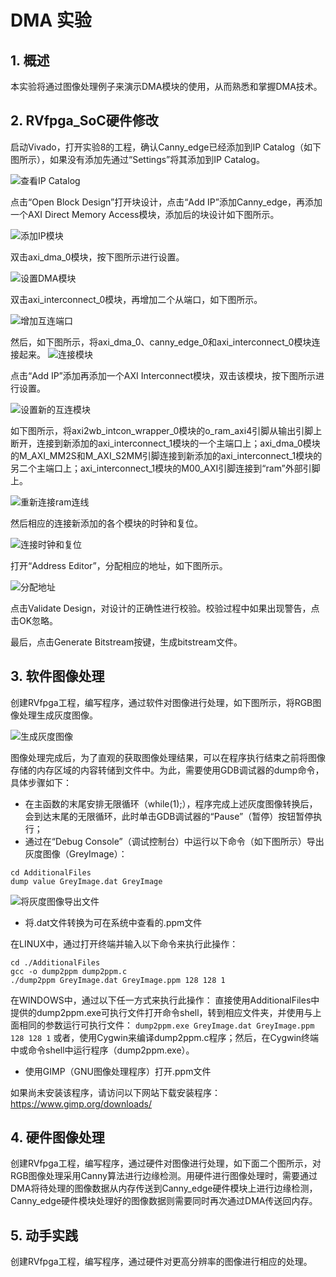 # DMA 实验

## 1. 概述
本实验将通过图像处理例子来演示DMA模块的使用，从而熟悉和掌握DMA技术。

## 2. RVfpga_SoC硬件修改
启动Vivado，打开实验8的工程，确认Canny_edge已经添加到IP Catalog（如下图所示），如果没有添加先通过“Settings”将其添加到IP Catalog。

![查看IP Catalog](image_2022012201.png)

点击“Open Block Design”打开块设计，点击“Add IP”添加Canny_edge，再添加一个AXI Direct Memory Access模块，添加后的块设计如下图所示。

![添加IP模块](image_2022012202.png)

双击axi_dma_0模块，按下图所示进行设置。

![设置DMA模块](image_2022012203.png)

双击axi_interconnect_0模块，再增加二个从端口，如下图所示。

![增加互连端口](image_2022012204.png)

然后，如下图所示，将axi_dma_0、canny_edge_0和axi_interconnect_0模块连接起来。
![连接模块](image_2022012205.png)

点击“Add IP”添加再添加一个AXI Interconnect模块，双击该模块，按下图所示进行设置。

![设置新的互连模块](image_2022012206.png)

如下图所示，将axi2wb_intcon_wrapper_0模块的o_ram_axi4引脚从输出引脚上断开，连接到新添加的axi_interconnect_1模块的一个主端口上；axi_dma_0模块的M_AXI_MM2S和M_AXI_S2MM引脚连接到新添加的axi_interconnect_1模块的另二个主端口上；axi_interconnect_1模块的M00_AXI引脚连接到“ram”外部引脚上。

![重新连接ram连线](image_2022012207.png)

然后相应的连接新添加的各个模块的时钟和复位。

![连接时钟和复位](image_2022012208.png)

打开“Address Editor”，分配相应的地址，如下图所示。

![分配地址](image_2022012209.png)

点击Validate Design，对设计的正确性进行校验。校验过程中如果出现警告，点击OK忽略。

最后，点击Generate Bitstream按键，生成bitstream文件。

## 3. 软件图像处理
创建RVfpga工程，编写程序，通过软件对图像进行处理，如下图所示，将RGB图像处理生成灰度图像。

![生成灰度图像](image_2022012210.png)

图像处理完成后，为了直观的获取图像处理结果，可以在程序执行结束之前将图像存储的内存区域的内容转储到文件中。为此，需要使用GDB调试器的dump命令，具体步骤如下：

- 在主函数的末尾安排无限循环（while(1);），程序完成上述灰度图像转换后，会到达末尾的无限循环，此时单击GDB调试器的“Pause”（暂停）按钮暂停执行；
- 通过在“Debug Console”（调试控制台）中运行以下命令（如下图所示）导出灰度图像（GreyImage）：

```
cd AdditionalFiles
dump value GreyImage.dat GreyImage
```

![将灰度图像导出文件](image_2022012211.png)

- 将.dat文件转换为可在系统中查看的.ppm文件

在LINUX中，通过打开终端并输入以下命令来执行此操作：

```
cd ./AdditionalFiles
gcc -o dump2ppm dump2ppm.c
./dump2ppm GreyImage.dat GreyImage.ppm 128 128 1
```

在WINDOWS中，通过以下任一方式来执行此操作：
直接使用AdditionalFiles中提供的dump2ppm.exe可执行文件打开命令shell，转到相应文件夹，并使用与上面相同的参数运行可执行文件：
`dump2ppm.exe GreyImage.dat GreyImage.ppm 128 128 1`
或者，使用Cygwin来编译dump2ppm.c程序；然后，在Cygwin终端中或命令shell中运行程序（dump2ppm.exe）。

- 使用GIMP（GNU图像处理程序）打开.ppm文件

如果尚未安装该程序，请访问以下网站下载安装程序：https://www.gimp.org/downloads/ 

## 4. 硬件图像处理
创建RVfpga工程，编写程序，通过硬件对图像进行处理，如下面二个图所示，对RGB图像处理采用Canny算法进行边缘检测。用硬件进行图像处理时，需要通过DMA将待处理的图像数据从内存传送到Canny_edge硬件模块上进行边缘检测，Canny_edge硬件模块处理好的图像数据则需要同时再次通过DMA传送回内存。

## 5. 动手实践
创建RVfpga工程，编写程序，通过硬件对更高分辨率的图像进行相应的处理。



